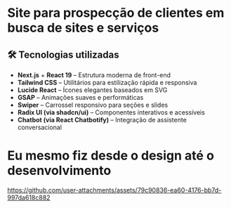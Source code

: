 <h1>Site para prospecção de clientes em busca de sites e serviços</h1>

## 🛠 Tecnologias utilizadas

- **Next.js** + **React 19** – Estrutura moderna de front-end
- **Tailwind CSS** – Utilitários para estilização rápida e responsiva
- **Lucide React** – Ícones elegantes baseados em SVG
- **GSAP** – Animações suaves e performáticas
- **Swiper** – Carrossel responsivo para seções e slides
- **Radix UI (via shadcn/ui)** – Componentes interativos e acessíveis
- **Chatbot (via React Chatbotify)** – Integração de assistente conversacional

<h1>Eu mesmo fiz desde o design até o desenvolvimento</h1>

https://github.com/user-attachments/assets/79c90836-ea60-4176-bb7d-997da618c882


